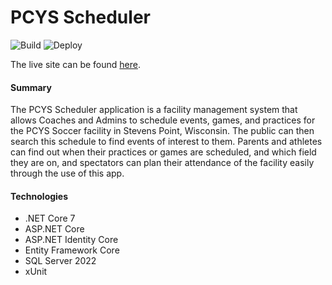 # PCYS Scheduler

![Build](https://github.com/PreussenKaiser/Capstone/actions/workflows/build.yml/badge.svg)
![Deploy](https://github.com/PreussenKaiser/Capstone/actions/workflows/publish.yml/badge.svg)

The live site can be found [here](http://wrentfrow-001-site1.etempurl.com/).

#### Summary
The PCYS Scheduler application is a facility management system that allows Coaches and Admins to schedule events, games, and practices for the PCYS Soccer facility in Stevens Point, Wisconsin.
The public can then search this schedule to find events of interest to them.
Parents and athletes can find out when their practices or games are scheduled, and which field they are on, and spectators can plan their attendance of the facility easily through the use of this app.

#### Technologies
- .NET Core 7
- ASP.NET Core
- ASP.NET Identity Core
- Entity Framework Core
- SQL Server 2022
- xUnit
